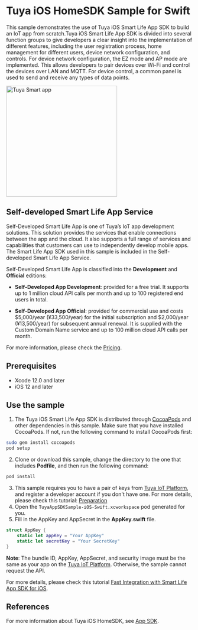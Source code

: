 # Tuya iOS HomeSDK Sample for Swift

This sample demonstrates the use of Tuya iOS Smart Life App SDK to build an IoT app from scratch.Tuya iOS Smart Life App SDK is divided into several function groups to give developers a clear insight into the implementation of different features, including the user registration process, home management for different users, device network configuration, and controls. For device network configuration, the EZ mode and AP mode are implemented. This allows developers to pair devices over Wi-Fi and control the devices over LAN and MQTT. For device control, a common panel is used to send and receive any types of data points.

<img src="https://github.com/tuya/tuya-home-ios-sdk-sample-swift/raw/main/snapshot.png" alt="Tuya Smart app" width="300"/>

## Self-developed Smart Life App Service
Self-Developed Smart Life App is one of Tuya’s IoT app development solutions. This solution provides the services that enable connections between the app and the cloud. It also supports a full range of services and capabilities that customers can use to independently develop mobile apps. The Smart Life App SDK used in this sample is included in the Self-developed Smart Life App Service.

Self-Developed Smart Life App is classified into the **Development** and **Official** editions:

- **Self-Developed App Development**: provided for a free trial. It supports up to 1 million cloud API calls per month and up to 100 registered end users in total.

- **Self-Developed App Official**: provided for commercial use and costs $5,000/year (¥33,500/year) for the initial subscription and $2,000/year (¥13,500/year) for subsequent annual renewal. It is supplied with the Custom Domain Name service and up to 100 million cloud API calls per month.

For more information, please check the [Pricing](https://developer.tuya.com/en/docs/app-development/app-sdk-price?id=Kbu0tcr2cbx3o).

## Prerequisites
* Xcode 12.0 and later
* iOS 12 and later

## Use the sample
1. The Tuya iOS Smart Life App SDK is distributed through [CocoaPods](http://cocoapods.org/) and other dependencies in this sample. Make sure that you have installed CocoaPods. If not, run the following command to install CocoaPods first:

```bash
sudo gem install cocoapods
pod setup
```

2. Clone or download this sample, change the directory to the one that includes **Podfile**, and then run the following command:

```bash
pod install
```

3. This sample requires you to have a pair of keys from [Tuya IoT Platform](https://developer.tuya.com/), and register a developer account if you don't have one. For more details, please check this tutorial: [Preparation](https://developer.tuya.com/en/docs/app-development/preparation?id=Ka69nt983bhh5)
4. Open the `TuyaAppSDKSample-iOS-Swift.xcworkspace` pod generated for you.
5. Fill in the AppKey and AppSecret in the **AppKey.swift** file.

```swift
struct AppKey {
    static let appKey = "Your AppKey"
    static let secretKey = "Your SecretKey"
}
```

**Note**: The bundle ID, AppKey, AppSecret, and security image must be the same as your app on the [Tuya IoT Platform](https://iot.tuya.com). Otherwise, the sample cannot request the API.

For more details, please check this tutorial [Fast Integration with Smart Life App SDK for iOS](https://developer.tuya.com/en/docs/app-development/integrate-sdk?id=Ka5d52ewngdoi).

## References
For more information about Tuya iOS HomeSDK, see [App SDK](https://developer.tuya.com/en/docs/app-development).
